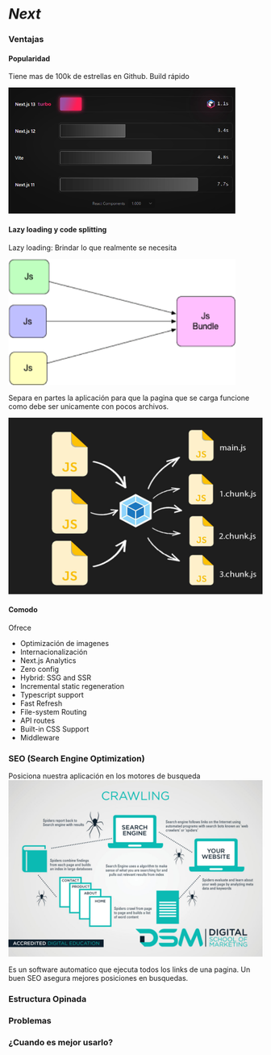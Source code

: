 # _Next_

### Ventajas
#### Popularidad
Tiene mas de 100k de estrellas en Github.
Build rápido

<img src="./docs/assets/1-speed-build.png" width="450" height="250"/>

#### Lazy loading y code splitting
Lazy loading: Brindar lo que realmente se necesita

<img src="./docs/assets/2-bundle.png" width="450" height="250"/>

Separa en partes la aplicación para que la pagina que se carga funcione como debe ser unicamente con pocos archivos.

<img src="./docs/assets/3-lazy-chunks-lazy-load.jpg" width="550" height="350"/>

#### Comodo
Ofrece 
- Optimización de imagenes
- Internacionalización
- Next.js Analytics
- Zero config
- Hybrid: SSG and SSR
- Incremental static regeneration
- Typescript support
- Fast Refresh
- File-system Routing
- API routes
- Built-in CSS Support
- Middleware
### SEO (Search Engine Optimization)
Posiciona nuestra aplicación en los motores de busqueda
<img src="./docs/assets/4-seo.jpg" width="550" height="350"/>

Es un software automatico que ejecuta todos los links de una pagina.
Un buen SEO asegura mejores posiciones en busquedas.


### Estructura Opinada
### Problemas
### ¿Cuando es mejor usarlo?


